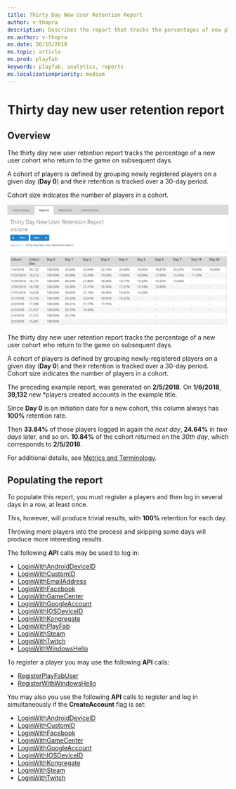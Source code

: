 ```yaml
---
title: Thirty Day New User Retention Report
author: v-thopra
description: Describes the report that tracks the percentages of new players who return to your game over the first 30 days.
ms.author: v-thopra
ms.date: 30/10/2018
ms.topic: article
ms.prod: playfab
keywords: playfab, analytics, reports
ms.localizationpriority: medium
---
```


# Thirty day new user retention report

## Overview

The thirty day new user retention report tracks the percentage of a new user cohort who return to the game on subsequent days.

A cohort of players is defined by grouping newly registered players on a given day (**Day 0**) and their retention is tracked over a 30-day period.

Cohort size indicates the number of players in a cohort.

![Thirty Day New User Retention Report Table](media/tutorials/thirty-day-new-user-retention-report-table.png)  

The thirty day new user retention report tracks the percentage of a new user cohort who return to the game on subsequent days.

A cohort of players is defined by grouping newly-registered players on a given day (**Day 0**) and their retention is tracked over a 30-day period. Cohort size indicates the number of players in a cohort.

The preceding example report, was generated on **2/5/2018**. On **1/6/2018**, **39,132** new *players created accounts in the example title.

Since **Day 0** is an initiation date for a new cohort, this column always has **100%** retention rate.

Then **33.84%** of those players logged in again the *next day*, **24.64%** in *two days* later, and so on. **10.84%** of the cohort returned on the *30th day*, which corresponds to **2/5/2018**.

For additional details, see [Metrics and Terminology](../metrics/metrics-and-terminology.md).

## Populating the report

To populate this report, you must register a players and then log in several days in a row, at least once.

This, however, will produce trivial results, with **100%** retention for each day.

Throwing more players into the process and skipping some days will produce more interesting results.

The following **API** calls may be used to log in:

- [LoginWithAndroidDeviceID](xref:titleid.playfabapi.com.client.authentication.loginwithandroiddeviceid)
- [LoginWithCustomID](xref:titleid.playfabapi.com.client.authentication.loginwithcustomid)
- [LoginWithEmailAddress](xref:titleid.playfabapi.com.client.authentication.loginwithemailaddress)
- [LoginWithFacebook](xref:titleid.playfabapi.com.client.authentication.loginwithfacebook)
- [LoginWithGameCenter](xref:titleid.playfabapi.com.client.authentication.loginwithgamecenter)
- [LoginWithGoogleAccount](xref:titleid.playfabapi.com.client.authentication.loginwithgoogleaccount)
- [LoginWithIOSDeviceID](xref:titleid.playfabapi.com.client.authentication.loginwithiosdeviceid)
- [LoginWithKongregate](xref:titleid.playfabapi.com.client.authentication.loginwithkongregate)
- [LoginWithPlayFab](xref:titleid.playfabapi.com.client.authentication.loginwithplayfab)
- [LoginWithSteam](xref:titleid.playfabapi.com.client.authentication.loginwithsteam)
- [LoginWithTwitch](xref:titleid.playfabapi.com.client.authentication.loginwithtwitch)
- [LoginWithWindowsHello](xref:titleid.playfabapi.com.client.authentication.loginwithwindowshello)

To register a player you may use the following **API** calls:

- [RegisterPlayFabUser](xref:titleid.playfabapi.com.client.authentication.registerplayfabuser)
- [RegisterWithWindowsHello](xref:titleid.playfabapi.com.client.authentication.registerwithwindowshello)

You may also you use the following **API** calls to register and log in simultaneously if the **CreateAccount** flag is set:

- [LoginWithAndroidDeviceID](xref:titleid.playfabapi.com.client.authentication.loginwithandroiddeviceid)
- [LoginWithCustomID](xref:titleid.playfabapi.com.client.authentication.loginwithcustomid)
- [LoginWithFacebook](xref:titleid.playfabapi.com.client.authentication.loginwithfacebook)
- [LoginWithGameCenter](xref:titleid.playfabapi.com.client.authentication.loginwithgamecenter)
- [LoginWithGoogleAccount](xref:titleid.playfabapi.com.client.authentication.loginwithgoogleaccount)
- [LoginWithIOSDeviceID](xref:titleid.playfabapi.com.client.authentication.loginwithiosdeviceid)
- [LoginWithKongregate](xref:titleid.playfabapi.com.client.authentication.loginwithkongregate)
- [LoginWithSteam](xref:titleid.playfabapi.com.client.authentication.loginwithsteam)
- [LoginWithTwitch](xref:titleid.playfabapi.com.client.authentication.loginwithtwitch)
